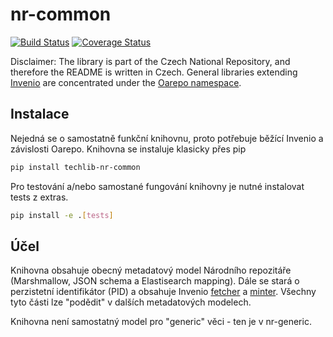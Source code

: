 # nr-common

[![Build Status](https://travis-ci.org/Narodni-repozitar/nr-common.svg?branch=master)](https://travis-ci.org/Narodni-repozitar/nr-common)
[![Coverage Status](https://coveralls.io/repos/github/Narodni-repozitar/nr-common/badge.svg)](https://coveralls.io/github/Narodni-repozitar/nr-common)

Disclaimer: The library is part of the Czech National Repository, and therefore the README is written in Czech.
General libraries extending [Invenio](https://github.com/inveniosoftware) are concentrated under the [Oarepo
 namespace](https://github.com/oarepo).
 
 ## Instalace
 
 Nejedná se o samostatně funkční knihovnu, proto potřebuje běžící Invenio a závislosti Oarepo.
 Knihovna se instaluje klasicky přes pip
 
```bash
pip install techlib-nr-common
```

Pro testování a/nebo samostané fungování knihovny je nutné instalovat tests z extras.

```bash
pip install -e .[tests]
```

## Účel

Knihovna obsahuje obecný metadatový model Národního repozitáře (Marshmallow, JSON schema a Elastisearch mapping).
Dále se stará o perzistetní identifikátor (PID) a obsahuje Invenio
[fetcher](https://invenio-pidstore.readthedocs.io/en/latest/usage.html#fetchers) 
a&nbsp;[minter](https://invenio-pidstore.readthedocs.io/en/latest/usage.html#minters). Všechny tyto části lze 
"podědit" v dalších metadatových modelech.

Knihovna není samostatný model pro "generic" věci - ten je v nr-generic.